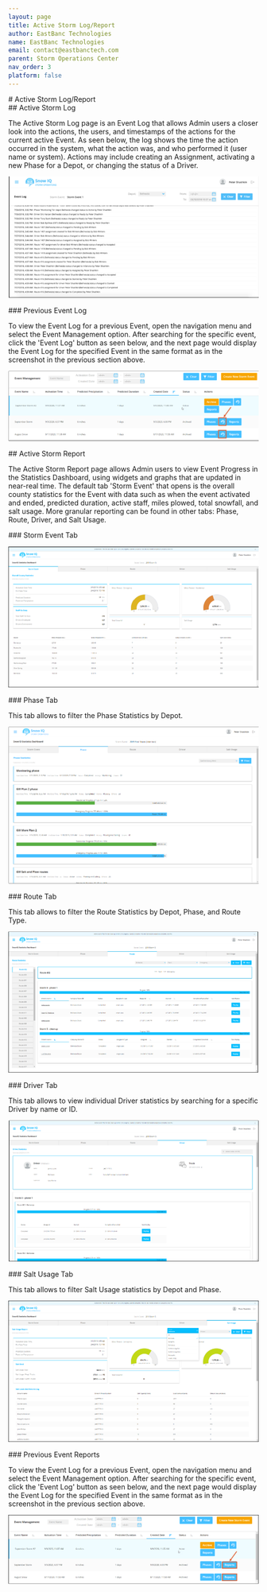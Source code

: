 ```yaml
---
layout: page
title: Active Storm Log/Report
author: EastBanc Technologies
name: EastBanc Technologies
email: contact@eastbanctech.com
parent: Storm Operations Center
nav_order: 3
platform: false
---
```


<section id="Active-Storm-LogReport" markdown="1">
# Active Storm Log/Report<a name="Active-Storm-Log-Report"></a>

<section id="Active-Storm-Log" markdown="1">
## Active Storm Log<a name="Active-Storm-Log"></a>

The Active Storm Log page is an Event Log that allows Admin users a closer look into the actions, the users, and timestamps of the actions for the current active Event. As seen below, the log shows the time the action occurred in the system, what the action was, and who performed it (user name or system). Actions may include creating an Assignment, activating a new Phase for a Depot, or changing the status of a Driver. 

![Screenshot 2021-03-04 144521](/image/portal/active-storm-log.png)

<section id="Previous-Event-Log" markdown="1">
### Previous Event Log<a name="Previous-Event-Log"></a>

To view the Event Log for a previous Event, open the navigation menu and select the Event Management option. After searching for the specific event, click the 'Event Log' button as seen below, and the next page would display the Event Log for the specified Event in the same format as in the screenshot in the previous section above. 

![Screenshot 2021-03-04 144548](/image/portal/previous-event-log.png)
</section>
</section>

<section id="Active-Storm-Report" markdown="1">
## Active Storm Report<a name="Active-Storm-Report"></a>

The Active Storm Report page allows Admin users to view Event Progress in the Statistics Dashboard, using widgets and graphs that are updated in near-real time. The default tab 'Storm Event' that opens is the overall county statistics for the Event with data such as when the event activated and ended, predicted duration, active staff, miles plowed, total snowfall, and salt usage. More granular reporting can be found in other tabs: Phase, Route, Driver, and Salt Usage.

<section id="Storm-Event-Tab" markdown="1">
### Storm Event Tab<a name="Storm-Event-Tab"></a>

![Screenshot 2021-03-04 144609](/image/portal/storm-event-tab.png)
</section>

<section id="Phase-Tab" markdown="1">
### Phase Tab<a name="Phase-Tab"></a>

This tab allows to filter the Phase Statistics by Depot.

![Screenshot 2021-03-04 144629](/image/portal/phase-tab.png)
</section>

<section id="Route-Tab" markdown="1">
### Route Tab<a name="Route-Tab"></a>

This tab allows to filter the Route Statistics by Depot, Phase, and Route Type. 

![Screenshot 2021-03-04 144655](/image/portal/route-tab.png)
</section>

<section id="Driver-Tab" markdown="1">
### Driver Tab<a name="Driver-Tab"></a>

This tab allows to view individual Driver statistics by searching for a specific Driver by name or ID. 

![Screenshot 2021-03-04 144721](/image/portal/driver-tab.png)
</section>

<section id="Salt-Usage-Tab" markdown="1">
### Salt Usage Tab<a name="Salt-Usage-Tab"></a>

This tab allows to filter Salt Usage statistics by Depot and Phase. 

![Screenshot 2021-03-04 144742](/image/portal/salt-usage-tab.png)
</section>

<section id="Previous-Event-Reports" markdown="1">
### Previous Event Reports<a name="Previous-Event-Reports"></a>

To view the Event Log for a previous Event, open the navigation menu and select the Event Management option. After searching for the specific event, click the 'Event Log' button as seen below, and the next page would display the Event Log for the specified Event in the same format as in the screenshot in the previous section above. 

![Screenshot 2021-03-04 144808](/image/portal/previous-event-reports.png)
</section>
</section>
</section>
